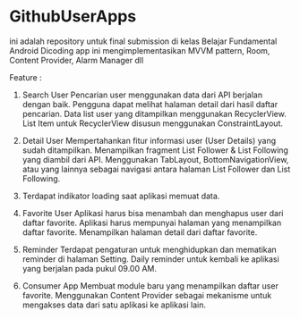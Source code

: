 # GithubUserApps
ini adalah repository untuk final submission di kelas Belajar Fundamental Android Dicoding
app ini mengimplementasikan MVVM pattern, Room, Content Provider, Alarm Manager dll

Feature :


1. Search User
Pencarian user menggunakan data dari API berjalan dengan baik.
Pengguna dapat melihat halaman detail dari hasil daftar pencarian.
Data list user yang ditampilkan menggunakan RecyclerView.
List Item untuk RecyclerView disusun menggunakan ConstraintLayout.

2. Detail User
Mempertahankan fitur informasi user (User Details) yang sudah ditampilkan. 
Menampilkan fragment List Follower & List Following yang diambil dari API.
Menggunakan TabLayout, BottomNavigationView, atau yang lainnya sebagai navigasi antara halaman List Follower dan List Following.

3. Terdapat indikator loading saat aplikasi memuat data.

4. Favorite User
Aplikasi harus bisa menambah dan menghapus user dari daftar favorite.
Aplikasi harus mempunyai halaman yang menampilkan daftar favorite.
Menampilkan halaman detail dari daftar favorite.

5. Reminder
Terdapat pengaturan untuk menghidupkan dan mematikan reminder di halaman Setting.
Daily reminder untuk kembali ke aplikasi yang berjalan pada pukul 09.00 AM.

6. Consumer App
Membuat module baru yang menampilkan daftar user favorite.
Menggunakan Content Provider sebagai mekanisme untuk mengakses data dari satu aplikasi ke aplikasi lain.






